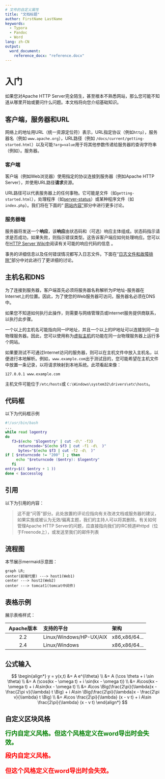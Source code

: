 ```yaml
---
# 文件的自定义属性
title: "文档标题"
author: FirstName LastName
keywords:
  - Typora 
  - Pandoc
  - Word
lang: zh-CN
output:
  word_document:
    reference_docx: "reference.docx"
---
```




# 入门

如果您对Apache HTTP Server完全陌生，甚至根本不熟悉网站，那么您可能不知道从哪里开始或要问什么问题。本文档将向您介绍基础知识。

## 客户端，服务器和URL

网络上的地址用URL（统一资源定位符）表示，URL指定协议（例如`http`），服务器名（例如 `www.apache.org`），URL路径（例如 `/docs/current/getting-started.html`）以及可能`?arg=value`用于将其他参数传递给服务器的查询字符串（例如）。服务器。

### 客户端

客户端（例如Web浏览器）使用指定的协议连接到服务器（例如Apache HTTP Server），并使用URL路径**请求**资源。

URL路径可以代表服务器上的任何事物。它可能是文件（如`getting-started.html`），处理程序（如[server-status](https://www.apachehttpd.com/mod/mod_status.html)）或某种程序文件（如`index.php`）。我们将在下面的“ [网站内容”](https://www.apachehttpd.com/getting-started.html#content)部分中进行更多讨论。

### 服务器端
服务器将发送一个**响应**，该**响应**由状态码和（可选）响应主体组成。状态码指示请求是否成功，如果失败，则指示错误类型。这告诉客户端应如何处理响应。您可以在[HTTP Server Wiki中](http://wiki.apache.org/httpd/CommonHTTPStatusCodes)阅读有关可能的响应代码的信息 。

事务的详细信息以及任何错误情况都写入日志文件。下面在“[日志文件和故障排除”](https://www.apachehttpd.com/getting-started.html#logs)部分中对此进行了更详细的讨论。

## 主机名和DNS

为了连接到服务器，客户端首先必须将服务器名称解析为IP地址-服务器在Internet上的位置。因此，为了使您的Web服务器可访问，服务器名必须在DNS中。

如果您不知道如何执行此操作，则需要与网络管理员或Internet服务提供商联系，以执行此步骤。

一个以上的主机名可能指向同一IP地址，并且一个以上的IP地址可以连接到同一台物理服务器。因此，您可以使用称为[虚拟主机](https://www.apachehttpd.com/vhosts/)的功能在同一台物理服务器上运行多个网站。

如果要测试不可通过Internet访问的服务器，则可以在主机文件中放入主机名，以便进行本地解析。例如，`www.example.com`出于测试目的，您可能希望在主机文件中放置一条记录，以将请求映射到本地系统。此项看起来像：

```
127.0.0.1 www.example.com
```

主机文件可能位于`/etc/hosts`或 `C:\Windows\system32\drivers\etc\hosts`。

## 代码框
以下为代码框示例
```bash
#!/usr/bin/bash
...
while read logentry
do
   f3=$(echo "$logentry" | cut -d\" -f3)
      returncode="$(echo $f3 | cut -f1 -d\  )"
      bytes="$(echo $f3 | cut -f2 -d\  )"
if [ $returncode != "200" ] ; then
     echo "$returncode ($entry): $logentry"
   fi
entry=$(( $entry + 1 ))
done < $accesslog

```



## 引用

以下为引用的内容：

> 这不是“问答”部分。此处放置的评论应指向有关改进文档或服务器的建议，如果实施或被认为无效/偏离主题，我们的主持人可以将其删除。有关如何管理Apache HTTP Server的问题，应直接指向我们的IRC频道#httpd（位于Freenode上），或发送至我们的邮件列表

## 流程图

本节展示mermaid示意图：

```mermaid
graph LR;
center(前端代理) ---> host1(Web1)
center ---> host2(Web2)
center ---> tomcat1(tomcat中间件)

```

## 表格示例

展示表格样式：

| <span style="display: inline-block; width:100px">Apache版本</span> | <span style="display: inline-block; width:200px">支持的平台</span>| 架构          |
| :------------------------------------------------------------: | :----------------------- | :------------- |
| 2.2                                                          | Linux/Windows/HP-UX/AIX | x86,x86/64... |
| 2.4                                                          | Linux/Windows           | x86,x86/64... |


## 公式输入

$$
\begin{align*}
y = y(x,t) &= A e^{i\theta} \\
&= A (\cos \theta + i \sin \theta) \\
&= A (\cos(kx - \omega t) + i \sin(kx - \omega t)) \\
&= A\cos(kx - \omega t) + i A\sin(kx - \omega t)  \\
&= A\cos \Big(\frac{2\pi}{\lambda}x - \frac{2\pi v}{\lambda} t \Big) + i A\sin \Big(\frac{2\pi}{\lambda}x - \frac{2\pi v}{\lambda} t \Big)  \\
&= A\cos \frac{2\pi}{\lambda} (x - v t) + i A\sin \frac{2\pi}{\lambda} (x - v t)
\end{align*}
$$



## 自定义区块风格

<span style="color:green;font-weight:700;font-size:20px">行内自定义风格。但这个风格定义在word导出时会失效。
</span>

<div style="color:red;font-weight:700;font-size:20px">
段内自定义风格。  <p>
但这个风格定义在word导出时会失效。
</div>
